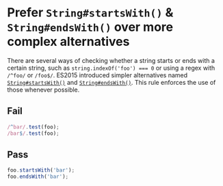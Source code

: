 # Prefer `String#startsWith()` & `String#endsWith()` over more complex alternatives

There are several ways of checking whether a string starts or ends with a certain string, such as `string.indexOf('foo') === 0` or using a regex with `/^foo/` or `/foo$/`. ES2015 introduced simpler alternatives named [`String#startsWith()`](https://developer.mozilla.org/en/docs/Web/JavaScript/Reference/Global_Objects/String/startsWith) and [`String#endsWith()`](https://developer.mozilla.org/en/docs/Web/JavaScript/Reference/Global_Objects/String/endsWith). This rule enforces the use of those whenever possible.


## Fail

```js
/^bar/.test(foo);
/bar$/.test(foo);
```


## Pass

```js
foo.startsWith('bar');
foo.endsWith('bar');
```
